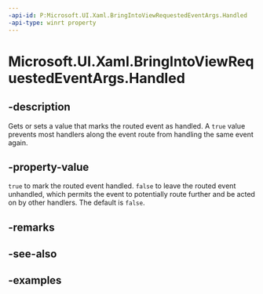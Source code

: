 ```yaml
---
-api-id: P:Microsoft.UI.Xaml.BringIntoViewRequestedEventArgs.Handled
-api-type: winrt property
---
```


<!-- Property syntax.
public bool Handled { get;  set; }
-->

# Microsoft.UI.Xaml.BringIntoViewRequestedEventArgs.Handled

## -description

Gets or sets a value that marks the routed event as handled. A `true` value prevents most handlers along the event route from handling the same event again.

## -property-value

`true` to mark the routed event handled. `false` to leave the routed event unhandled, which permits the event to potentially route further and be acted on by other handlers. The default is `false`.

## -remarks

## -see-also

## -examples
